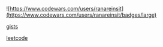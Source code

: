 ![https://www.codewars.com/users/ranareinsit](https://www.codewars.com/users/ranareinsit/badges/large)

[gists](https://gist.github.com/ranareinsit)

[leetcode](https://leetcode.com/ranareinsit/)
